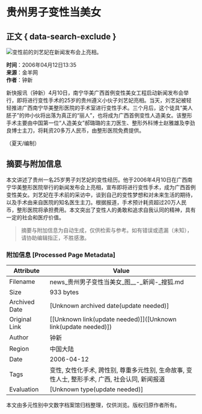 # 贵州男子变性当美女

## 正文 { data-search-exclude }


![变性前的刘艺妃在新闻发布会上亮相。](https://photocdn.sohu.com/20060412/Img242767443.jpg)

**时间**：2006年04月12日13:35  
**来源**：金羊网  
**作者**：钟新

新快报讯（钟新）4月10日，南宁华美广西首例变性美女工程启动新闻发布会举行，即将进行变性手术的25岁的贵州遵义小伙子刘艺妃亮相。当天，刘艺妃被轻轻推进广西南宁华美整形医院的手术室进行变性手术。三个月后，这个徒具“美人胚子”的帅小伙将出落为真正的“丽人”，也将成为广西首例变性人造美女。该整形手术主要由中国第一位“人造美女”郝璐璐的主刀医生、整形外科博士赵雅雄及李劲良博士主刀，将耗资20多万人民币，由整形医院免费提供。

（夏天/编制）
<!-- tcd_original_link http://news.sohu.com/20060412/n242767442.shtml -->


## 摘要与附加信息

<!-- tcd_abstract -->
本文讲述了贵州一名25岁男子刘艺妃的变性经历。他于2006年4月10日在广西南宁华美整形医院举行的新闻发布会上亮相，宣布即将进行变性手术，成为广西首例变性美女。刘艺妃在手术前的采访中，谈到自己的变性梦想和对未来生活的期待，以及手术由来自医院的知名医生主刀。根据报道，手术预计耗资超过20万人民币，整形医院将承担费用。本文突出了变性人的勇敢和追求自我认同的精神，具有一定的社会和医疗价值。
<!-- tcd_abstract_end -->

> 摘要与附加信息为自动生成，仅供检索与参考。如有错误或遗漏（未知），请协助编辑指正，不胜感激。

### 附加信息 [Processed Page Metadata]

| Attribute       | Value                                  |
|-----------------|----------------------------------------|
| Filename        | news_贵州男子变性当美女_图__-_新闻-_搜狐.md                             |
| Size            | 933 bytes                           |
| Archived Date   | [Unknown archived date(update needed)]                             |
| Original Link   | [[Unknown link(update needed)]]([Unknown link(update needed)])                       |
| Author          | 钟新                               |
| Region          | 中国大陆                               |
| Date            | 2006-04-12                                 |
| Tags            | 变性, 女性化手术, 跨性别, 尊重多元性别, 生命故事, 变性人士, 整形手术, 广西, 社会认同, 新闻报道                                 |
| Evaluation            | [Unknown type(update needed)]                                 |
<!-- tcd_table_end -->

本文由多元性别中文数字档案馆归档整理，仅供浏览。版权归原作者所有。
